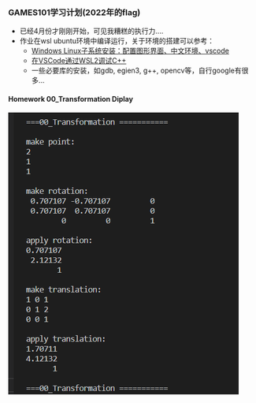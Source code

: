 ### GAMES101学习计划(2022年的flag)
* 已经4月份才刚刚开始，可见我糟糕的执行力....
* 作业在wsl ubuntu环境中编译运行，关于环境的搭建可以参考：
    * [Windows Linux子系统安装：配置图形界面、中文环境、vscode](https://zhuanlan.zhihu.com/p/170210673)
    * [在VSCode通过WSL2调试C++](https://blog.csdn.net/SuGeLaInys/article/details/99934184)
    * 一些必要库的安装，如gdb, egien3, g++, opencv等，自行google有很多...

#### Homework 00_Transformation Diplay
![image](https://github.com/SiberiaYaKing/LearnGames101/blob/master/README/IMG/00.png)